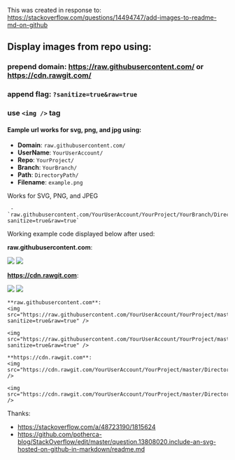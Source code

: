 This was created in response to:
https://stackoverflow.com/questions/14494747/add-images-to-readme-md-on-github

## Display images from repo using:

### prepend domain: https://raw.githubusercontent.com/ or https://cdn.rawgit.com/
### append flag: **`?sanitize=true&raw=true`**
### use `<img />` tag

#### Eample url works for svg, png, and jpg using:

- **Domain**: `raw.githubusercontent.com/`
- **UserName**: `YourUserAccount/`
- **Repo**: `YourProject/`
- **Branch**: `YourBranch/`
- **Path**: `DirectoryPath/`
- **Filename**: `example.png`
     
Works for SVG, PNG, and JPEG

     - `raw.githubusercontent.com/YourUserAccount/YourProject/YourBranch/DirectoryPath/svgdemo1.svg?sanitize=true&raw=true`


Working example code displayed below after used:

**raw.githubusercontent.com**:

<img src="https://raw.githubusercontent.com/YourUserAccount/YourProject/master/DirectoryPath/Example.png?sanitize=true&raw=true" />

<img src="https://raw.githubusercontent.com/YourUserAccount/YourProject/master/DirectoryPath/svgdemo1.svg?sanitize=true&raw=true" />

**https://cdn.rawgit.com**:

<img src="https://cdn.rawgit.com/YourUserAccount/YourProject/master/DirectoryPath/Example.png" />

<img src="https://cdn.rawgit.com/YourUserAccount/YourProject/master/DirectoryPath/svgdemo1.svg" />


```
**raw.githubusercontent.com**:
<img src="https://raw.githubusercontent.com/YourUserAccount/YourProject/master/DirectoryPath/Example.png?sanitize=true&raw=true" />

<img src="https://raw.githubusercontent.com/YourUserAccount/YourProject/master/DirectoryPath/svgdemo1.svg?sanitize=true&raw=true" />

**https://cdn.rawgit.com**:
<img src="https://cdn.rawgit.com/YourUserAccount/YourProject/master/DirectoryPath/Example.png" />

<img src="https://cdn.rawgit.com/YourUserAccount/YourProject/master/DirectoryPath/svgdemo1.svg" />
```


Thanks:
   - https://stackoverflow.com/a/48723190/1815624
   - https://github.com/potherca-blog/StackOverflow/edit/master/question.13808020.include-an-svg-hosted-on-github-in-markdown/readme.md
